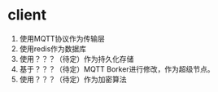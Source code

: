 # client

1. 使用MQTT协议作为传输层
2. 使用redis作为数据库
3. 使用？？？（待定）作为持久化存储
4. 基于？？？（待定）MQTT Borker进行修改，作为超级节点。
5. 使用？？？（待定）作为加密算法
